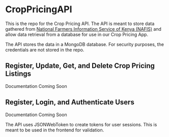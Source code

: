 # CropPricingAPI

This is the repo for the Crop Pricing API. 
The API is meant to store data gathered from [National Farmers Information Service of Kenya (NAFIS)](http://www.nafis.go.ke/category/market-info/)
and allow data retrieval from a database for use in our Crop Pricing App.

The API stores the data in a MongoDB database. For security purposes, the credentials are not stored in the repo.

## Register, Update, Get, and Delete Crop Pricing Listings
Documentation Coming Soon

## Register, Login, and Authenticate Users
Documentation Coming Soon

The API uses JSONWebToken to create tokens for user sessions. This is meant to be used in the frontend for validation.
